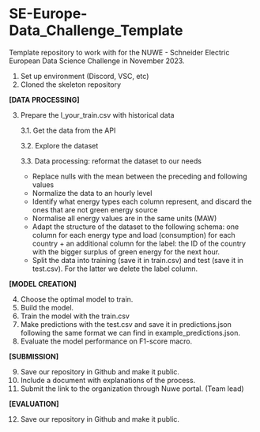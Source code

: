 # SE-Europe-Data_Challenge_Template
Template repository to work with for the NUWE - Schneider Electric European Data Science Challenge in November 2023.

1. Set up environment (Discord, VSC, etc)
2. Cloned the skeleton repository

**[DATA PROCESSING]**

3. Prepare the l_your_train.csv with historical data

    3.1. Get the data from the API

    3.2. Explore the dataset

    3.3. Data processing: reformat the dataset to our needs
    
    - Replace nulls with the mean between the preceding and following values
    - Normalize the data to an hourly level
    - Identify what energy types each column represent, and discard the ones that are not green energy source
    - Normalise all energy values are in the same units (MAW)
    - Adapt the structure of the dataset to the following schema: one column for each energy type and load (consumption) for each country + an additional column for the label: the ID of the country with the bigger surplus of green energy for the next hour.
    - Split the data into training (save it in train.csv) and test (save it in test.csv). For the latter we delete the label column.

**[MODEL CREATION]**

4. Choose the optimal model to train.
5. Build the model.
6. Train the model with the train.csv
7. Make predictions with the test.csv and save it in predictions.json following the same format we can find in example_predictions.json.
8. Evaluate the model performance on F1-score macro.

**[SUBMISSION]**

9. Save our repository in Github and make it public.
10. Include a document with explanations of the process.
11. Submit the link to the organization through Nuwe portal. (Team lead)

**[EVALUATION]**

12. Save our repository in Github and make it public.
